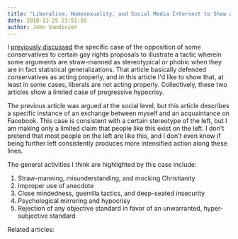 ```yaml
---
title: "Liberalism, Homosexuality, and Social Media Intersect to Show a Little Truth in Stereotypes, Part 2"
date: 2018-11-25 23:51:55
author: John Vandivier
---
```




<!-- wp:paragraph -->
<p>I <a href=\"http://www.afterecon.com/politics-and-government/liberalism-homosexuality-and-social-media-intersect-to-show-a-little-truth-in-stereotypes/\">previously discussed</a> the specific case of the opposition of some conservatives to certain gay rights proposals to illustrate a tactic wherein some arguments are straw-manned as stereotypical or phobic when they are in fact statistical generalizations. That article basically defended conservatives as acting properly, and in this article I'd like to show that, at least in some cases, liberals are not acting properly. Collectively, these two articles show a limited case of progressive hypocrisy.</p>
<!-- /wp:paragraph -->

<!-- wp:paragraph -->
<p>The previous article was argued at the social level, but this article describes a specific instance of an exchange between myself and an acquaintance on Facebook. This case is consistent with a certain stereotype of the left, but I am making only a limited claim that people like this exist on the left. I don't pretend that most people on the left are like this, and I don't even know if being further left consistently produces more intensified action along these lines.</p>
<!-- /wp:paragraph -->

<!-- wp:paragraph -->
<p>The general activities I think are highlighted by this case include:</p>
<!-- /wp:paragraph -->

<!-- wp:list {\"ordered\":true} -->
<ol><li>Straw-manning, misunderstanding, and mocking Christianity</li><li>Improper use of anecdote</li><li>Close mindedness, guerrilla tactics, and deep-seated insecurity<br/></li><li>Psychological mirroring and hypocrisy</li><li>Rejection of any objective standard in favor of an unwarranted, hyper-subjective standard<br/></li></ol>
<!-- /wp:list -->

<!-- wp:paragraph -->
<p>Related articles:</p>
<!-- /wp:paragraph -->

<!-- wp:list {\"ordered\":true} -->
<ol></ol>
<!-- /wp:list -->